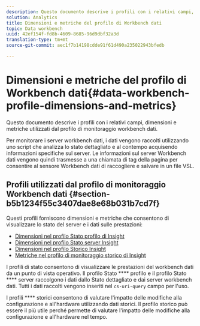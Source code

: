 ```yaml
---
description: Questo documento descrive i profili con i relativi campi, dimensioni e metriche utilizzati dal profilo di monitoraggio workbench dati.
solution: Analytics
title: Dimensioni e metriche del profilo di Workbench dati
topic: Data workbench
uuid: 42ef154f-fd8b-4609-8685-96d9dbf32a3d
translation-type: tm+mt
source-git-commit: aec1f7b14198cdde91f61d490a235022943bfedb

---
```



# Dimensioni e metriche del profilo di Workbench dati{#data-workbench-profile-dimensions-and-metrics}

Questo documento descrive i profili con i relativi campi, dimensioni e metriche utilizzati dal profilo di monitoraggio workbench dati.

Per monitorare i server workbench dati, i dati vengono raccolti utilizzando uno script che analizza lo stato dettagliato e al contempo acquisendo informazioni specifiche sul server. Le informazioni sul server Workbench dati vengono quindi trasmesse a una chiamata di tag della pagina per consentire al sensore Workbench dati di raccogliere e salvare in un file VSL.

## Profili utilizzati dal profilo di monitoraggio Workbench dati {#section-b5b1234f55c3407dae8e68b031b7cd7f}

Questi profili forniscono dimensioni e metriche che consentono di visualizzare lo stato del server e i dati sulle prestazioni:

* [Dimensioni nel profilo Stato profilo di Insight](../../../home/monitoring-installation/monitoring-appendix/monitoring-profile-status.md#concept-d4cd7da41c8a42bab4aea25418264e64)
* [Dimensioni nel profilo Stato server Insight](../../../home/monitoring-installation/monitoring-appendix/monitoring-servers-profile.md#concept-8cbeb91e99bc42e2b52b22d551423f8a)
* [Dimensioni nel profilo Storico Insight](../../../home/monitoring-installation/monitoring-appendix/monitoring-historical.md#concept-a42837c9c9274f83ad5bc5a6720f02b0)
* [Metriche nel profilo di monitoraggio storico di Insight](../../../home/monitoring-installation/monitoring-appendix/monitoring-hist-metrics.md#concept-8fece88b1f014637bbc7c8372ee93203)

I profili di stato consentono di visualizzare le prestazioni del workbench dati da un punto di vista operativo. Il profilo Stato **** profilo e il profilo Stato **** server raccolgono i dati dallo Stato dettagliato e dai server workbench dati. Tutti i dati raccolti vengono inseriti nel `cs-uri-query` campo per l&#39;uso.

I profili **** storici consentono di valutare l&#39;impatto delle modifiche alla configurazione e all&#39;hardware utilizzando dati storici. Il profilo storico può essere il più utile perché permette di valutare l&#39;impatto delle modifiche alla configurazione e all&#39;hardware nel tempo.
